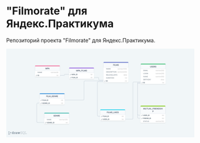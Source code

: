 # "Filmorate" для Яндекс.Практикума

Репозиторий проекта "Filmorate" для Яндекс.Практикума.

![png](https://github.com/Cinnamonbun1233/Yandex-Filmorate/blob/add-database/screnshoots/filmorate.png?raw=true)
